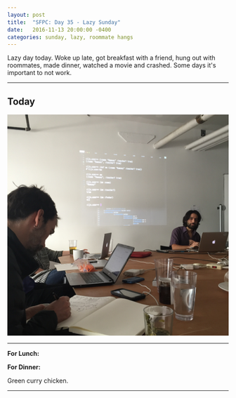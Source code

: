 ```yaml
---
layout: post
title:  "SFPC: Day 35 - Lazy Sunday"
date:   2016-11-13 20:00:00 -0400
categories: sunday, lazy, roommate hangs
---
```


Lazy day today. Woke up late, got breakfast with a friend, hung out with roommates, made dinner, watched a movie and crashed. Some days it's important to not work.

-----

<h2>Today</h2>

![Ramsey](/images/IMG_5546.jpg)  


-----

**For Lunch:**



**For Dinner:**

Green curry chicken.

-----
